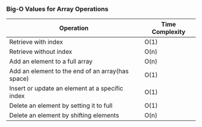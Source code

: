 ### Big-O Values for Array Operations
| **Operation**                                    | **Time Complexity** |
|--------------------------------------------------|---------------------|
| Retrieve with index                              | O(1)                |
| Retrieve without index                           | O(n)                |
| Add an element to a full array                   | O(n)                |
| Add an element to the end of an array(has space) | O(1)                |
| Insert or update an element at a specific index  | O(1)                |
| Delete an element by setting it to full          | O(1)                |
| Delete an element by shifting elements           | O(n)                |
